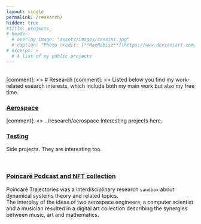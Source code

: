 ```yaml
---
layout: single
permalink: /research/
hidden: true
#title: projects_
# header:
  # overlay_image: "assets/images/cassini.jpg"
  # caption: "Photo credit: [**MacRebisz**](https://www.deviantart.com/macrebisz)"
# excerpt: >
  # A list of my public projects
---
```

<html lang="en">
<br>
</html>
[comment]: <> # Research
[comment]: <> Listed below you find my work-related esearch interests, which include both my main work but also my free time. 
  

### [Aerospace](../research/aerospace)
[comment]: <> ../research/aerospace
Interesting projects here.
### [Testing](../research/testing)
Side projects. They are interesting too.

<br>

### [Poincaré Podcast and NFT collection](../research/poincare)
Poincaré Trajectories was a interdisciplinary research <code>sandbox</code> about dynamical systems theory and related topics.  
The interplay of the ideas of two aerospace engineers, a computer scientist and a musician resulted in a digital art collection describing the synergies between music, art and mathematics.


